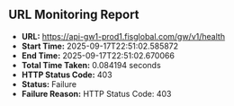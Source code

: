## URL Monitoring Report

- **URL:** https://api-gw1-prod1.fisglobal.com/gw/v1/health
- **Start Time:** 2025-09-17T22:51:02.585872
- **End Time:** 2025-09-17T22:51:02.670066
- **Total Time Taken:** 0.084194 seconds
- **HTTP Status Code:** 403
- **Status:** Failure
- **Failure Reason:** HTTP Status Code: 403
